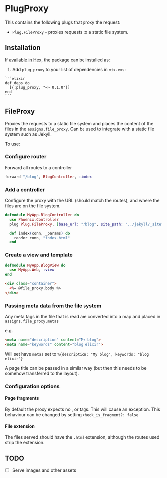 # PlugProxy

This contains the following plugs that proxy the request:
- `Plug.FileProxy` - proxies requests to a static file system.

## Installation

If [available in Hex](https://hex.pm/docs/publish), the package can be installed as:

  1. Add `plug_proxy` to your list of dependencies in `mix.exs`:

    ```elixir
    def deps do
      [{:plug_proxy, "~> 0.1.0"}]
    end
    ```

## FileProxy

Proxies the requests to a static file system and places the content of the files in the `assigns.file_proxy`.  Can be used to integrate with a static file system such as Jekyll.

To use:

### Configure router

Forward all routes to a controller

```elixir
forward "/blog", BlogController, :index
```

### Add a controller

Configure the proxy with the URL (should match the routes), and where the files are on the file system.

```elixir
defmodule MyApp.BlogController do
  use Phoenix.Controller
  plug Plug.FileProxy, [base_url: "/blog", site_path: "../jekyll/_site"]

  def index(conn, _params) do
    render conn, "index.html"
  end
```

### Create a view and template

```elixir
defmodule MyApp.BlogView do
  use MyApp.Web, :view
end
```

```html
<div class="container">
  <%= @file_proxy.body %>
</div>
```

### Passing meta data from the file system

Any meta tags in the file that is read are converted into a map and placed in `assigns.file_proxy.metas`

e.g.
```html
<meta name="description" content="My blog">
<meta name="keywords" content="blog elixir">
```

Will set have `metas` set to `%{description: "My blog", keywords: "blog elixir"}`

A page title can be passed in a similar way (but then this needs to be somehow transferred to the layout).

### Configuration options

#### Page fragments
By default the proxy expects no <html>, <head> or <body> tags.  This will cause an exception.  This behaviour can be changed by setting `check_is_fragment?: false`

#### File extension
The files served should have the `.html` extension, although the routes used strip the extension.

## TODO
- [ ] Serve images and other assets
